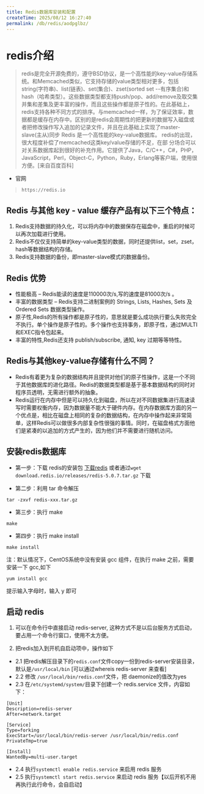 ```yaml
---
title: Redis数据库安装和配置
createTime: 2025/08/12 16:27:40
permalink: /db/redis/aodpglbz/
---
```

# redis介绍

> redis是完全开源免费的，遵守BSD协议，是一个高性能的key-value存储系统。和Memcached类似，它支持存储的value类型相对更多，包括string(字符串)、list(链表)、set(集合)、zset(sorted set --有序集合)和hash（哈希类型）。这些数据类型都支持push/pop、add/remove及取交集并集和差集及更丰富的操作，而且这些操作都是原子性的。在此基础上，redis支持各种不同方式的排序。与memcached一样，为了保证效率，数据都是缓存在内存中。区别的是redis会周期性的把更新的数据写入磁盘或者把修改操作写入追加的记录文件，并且在此基础上实现了master-slave(主从)同步
> Redis 是一个高性能的key-value数据库。 redis的出现，很大程度补偿了memcached这类key/value存储的不足，在部 分场合可以对关系数据库起到很好的补充作用。它提供了Java，C/C++，C#，PHP，JavaScript，Perl，Object-C，Python，Ruby，Erlang等客户端，使用很方便。[来自百度百科]

* 官网

> `https://redis.io`

## Redis 与其他 key - value 缓存产品有以下三个特点：

1. Redis支持数据的持久化，可以将内存中的数据保存在磁盘中，重启的时候可以再次加载进行使用。
2. Redis不仅仅支持简单的key-value类型的数据，同时还提供list，set，zset，hash等数据结构的存储。
3. Redis支持数据的备份，即master-slave模式的数据备份。

## Redis 优势

* 性能极高 – Redis能读的速度是110000次/s,写的速度是81000次/s 。
* 丰富的数据类型 – Redis支持二进制案例的 Strings, Lists, Hashes, Sets 及 Ordered Sets 数据类型操作。
* 原子性,Redis的所有操作都是原子性的，意思就是要么成功执行要么失败完全不执行。单个操作是原子性的。多个操作也支持事务，即原子性，通过MULTI和EXEC指令包起来。
* 丰富的特性,Redis还支持 publish/subscribe, 通知, key 过期等等特性。

## Redis与其他key-value存储有什么不同？

* Redis有着更为复杂的数据结构并且提供对他们的原子性操作，这是一个不同于其他数据库的进化路径。Redis的数据类型都是基于基本数据结构的同时对程序员透明，无需进行额外的抽象。
* Redis运行在内存中但是可以持久化到磁盘，所以在对不同数据集进行高速读写时需要权衡内存，因为数据量不能大于硬件内存。在内存数据库方面的另一个优点是，相比在磁盘上相同的复杂的数据结构，在内存中操作起来非常简单，这样Redis可以做很多内部复杂性很强的事情。同时，在磁盘格式方面他们是紧凑的以追加的方式产生的，因为他们并不需要进行随机访问。

## 安装redis数据库

* 第一步：下载 redis的安装包
  [下载redis](https://redis.io/download)
  或者通过`wget download.redis.io/releases/redis-5.0.7.tar.gz` 下载

* 第二步：利用 tar 命令解压

```shell
tar -zxvf redis-xxx.tar.gz
```

* 第三步：执行 make

```shell
make
```

* 第四步：执行 make install

```shell
make install
```

注：默认情况下，CentOS系统中没有安装 gcc 组件，在执行 make 之前，需要安装一下 gcc,如下

```shell
yum install gcc
```

提示输入字母时，输入 y 即可

## 启动 redis

1. 可以在命令行中直接启动 redis-server, 这种方式不是以后台服务方式启动，要占用一个命令行窗口，使用不太方便。

2. 把redis加入到开机自启动项中，操作如下

- 2.1 把redis解压目录下的`redis.conf`文件copy一份到redis-server安装目录，默认是`/usr/local/bin` [可以通过whereis redis-server 来查看]
- 2.2 修改 `/usr/local/bin/redis.conf`文件，把 daemonize的值改为yes
- 2.3 在`/etc/systemd/system/`目录下创建一个 redis.service 文件，内容如下：

```shell
[Unit]
Description=redis-server
After=network.target

[Service]
Type=forking
ExecStart=/usr/local/bin/redis-server /usr/local/bin/redis.conf
PrivateTmp=true

[Install]
WantedBy=multi-user.target
```

- 2.4 执行`systemctl enable redis.service` 来启用 redis 服务
- 2.5 执行`systemctl start redis.service` 来启动 redis 服务【以后开机不用再执行此行命令，会自启动】

